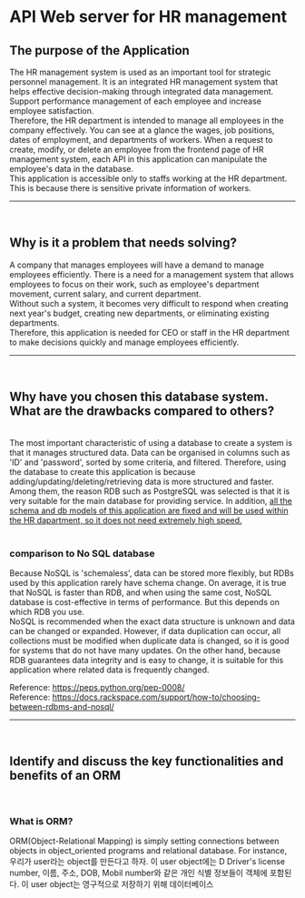 # API Web server for HR management
## The purpose of the Application
The HR management system is used as an important tool for strategic personnel management. It is an integrated HR management system that helps effective decision-making through integrated data management. Support performance management of each employee and increase employee satisfaction.<br>Therefore, the HR department is intended to manage all employees in the company effectively. You can see at a glance the wages, job positions, dates of employment, and departments of workers. When a request to create, modify, or delete an employee from the frontend page of HR management system, each API in this application can manipulate the employee's data in the database.<br>
This application is accessible only to staffs working at the HR department. This is because there is sensitive private information of workers.

----
<br>

## Why is it a problem that needs solving?
A company that manages employees will have a demand to manage employees efficiently. There is a need for a management system that allows employees to focus on their work, such as employee's department movement, current salary, and current department.<br>
Without such a system, it becomes very difficult to respond when creating next year's budget, creating new departments, or eliminating existing departments.<br> Therefore, this application is needed for CEO or staff in the HR department to make decisions quickly and manage employees efficiently.

----
<br>

## Why have you chosen this database system. What are the drawbacks compared to others?
<br>
The most important characteristic of using a database to create a system is that it manages structured data. Data can be organised in columns such as 'ID' and 'password', sorted by some criteria, and filtered. Therefore, using the database to create this application is because adding/updating/deleting/retrieving data is more structured and faster. Among them, the reason RDB such as PostgreSQL was selected is that it is very suitable for the main database for providing service. In addition, <u>all the schema and db models of this application are fixed and will be used within the HR dapartment, so it does not need extremely high speed.</u> 
<br><br>

### comparison to No SQL database 

Because NoSQL is 'schemaless', data can be stored more flexibly, but RDBs used by this application rarely have schema change. On average, it is true that NoSQL is faster than RDB, and when using the same cost, NoSQL database is cost-effective in terms of performance. But this depends on which RDB you use.<br>
NoSQL is recommended when the exact data structure is unknown and data can be changed or expanded. However, if data duplication can occur, all collections must be modified when duplicate data is changed, so it is good for systems that do not have many updates. On the other hand, because RDB guarantees data integrity and is easy to change, it is suitable for this application where related data is frequently changed.

Reference: https://peps.python.org/pep-0008/ <br>
Reference: https://docs.rackspace.com/support/how-to/choosing-between-rdbms-and-nosql/
____
<br>

## Identify and discuss the key functionalities and benefits of an ORM
<br>

### What is ORM?
ORM(Object-Relational Mapping) is simply setting connections between objects in object_oriented programs and relational database. For instance, 우리가 user라는 object를 만든다고 하자. 이 user object에는 D  Driver's license number, 이름, 주소, DOB, Mobil number와 같은 개인 식별 정보들이 객체에 포함된다. 이 user object는 영구적으로 저장하기 위해 데이터베이스


